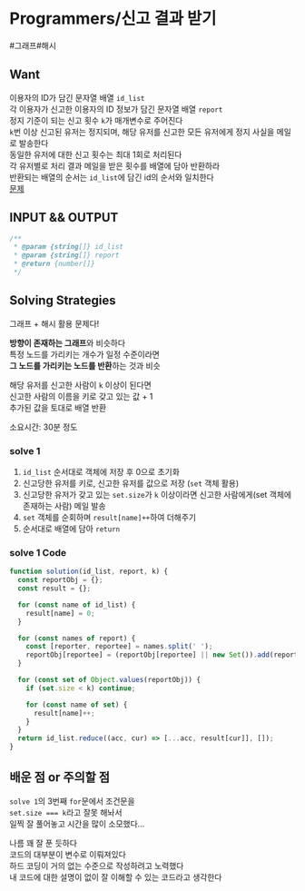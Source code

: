 # Programmers/신고 결과 받기

#그래프#해시

## Want

이용자의 ID가 담긴 문자열 배열 `id_list`  
각 이용자가 신고한 이용자의 ID 정보가 담긴 문자열 배열 `report`  
정지 기준이 되는 신고 횟수 `k`가 매개변수로 주어진다  
`k`번 이상 신고된 유저는 정지되며, 해당 유저를 신고한 모든 유저에게 정지 사실을 메일로 발송한다  
동일한 유저에 대한 신고 횟수는 최대 1회로 처리된다  
각 유저별로 처리 결과 메일을 받은 횟수를 배열에 담아 반환하라  
반환되는 배열의 순서는 `id_list`에 담긴 id의 순서와 일치한다  
[문제](https://school.programmers.co.kr/learn/courses/30/lessons/92334)

## INPUT && OUTPUT

```js
/**
 * @param {string[]} id_list
 * @param {string[]} report
 * @return {number[]}
 */
```

## Solving Strategies

그래프 + 해시 활용 문제다!

**방향이 존재하는 그래프**와 비슷하다  
특정 노드를 가리키는 개수가 일정 수준이라면  
**그 노드를 가리키는 노드를 반환**하는 것과 비슷

해당 유저를 신고한 사람이 `k` 이상이 된다면  
신고한 사람의 이름을 키로 갖고 있는 값 + 1  
추가된 값을 토대로 배열 반환

소요시간: 30분 정도

### solve 1

1. `id_list` 순서대로 객체에 저장 후 0으로 초기화
2. 신고당한 유저를 키로, 신고한 유저를 값으로 저장 (`set` 객체 활용)
3. 신고당한 유저가 갖고 있는 `set.size`가 `k` 이상이라면 신고한 사람에게(set 객체에 존재하는 사람) 메일 발송
4. `set` 객체를 순회하며 `result[name]++`하여 더해주기
5. 순서대로 배열에 담아 `return`

### solve 1 Code

```js
function solution(id_list, report, k) {
  const reportObj = {};
  const result = {};

  for (const name of id_list) {
    result[name] = 0;
  }

  for (const names of report) {
    const [reporter, reportee] = names.split(' ');
    reportObj[reportee] = (reportObj[reportee] || new Set()).add(reporter);
  }

  for (const set of Object.values(reportObj)) {
    if (set.size < k) continue;

    for (const name of set) {
      result[name]++;
    }
  }
  return id_list.reduce((acc, cur) => [...acc, result[cur]], []);
}
```

## 배운 점 or 주의할 점

`solve 1`의 3번째 `for`문에서 조건문을  
`set.size === k`라고 잘못 해놔서  
일찍 잘 풀어놓고 시간을 많이 소모했다...

나름 꽤 잘 푼 듯하다  
코드의 대부분이 변수로 이뤄져있다  
하드 코딩이 거의 없는 수준으로 작성하려고 노력했다  
내 코드에 대한 설명이 없이 잘 이해할 수 있는 코드라고 생각한다
